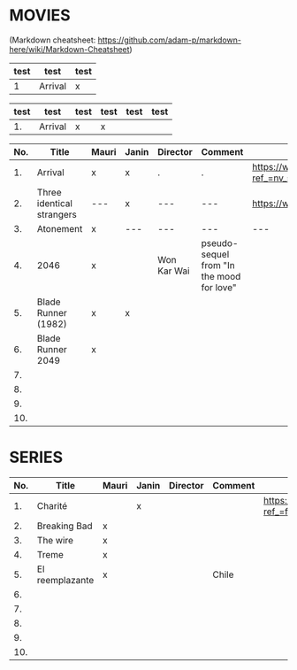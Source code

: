 MOVIES
======
(Markdown cheatsheet: https://github.com/adam-p/markdown-here/wiki/Markdown-Cheatsheet)

test | test | test
--- | --- | --- 
1 | Arrival | x 

test | test | test | test | test | test
--- | --- | --- | --- | --- | ---
1. | Arrival | x | x |  |

No. | Title | Mauri | Janin | Director | Comment | IMDB-link
--- | --- | --- | --- | --- | --- | ---
1. | Arrival | x | x | . | . | https://www.imdb.com/title/tt2543164/?ref_=nv_sr_srsg_0
2. | Three identical strangers | ---  | x | ---  | ---  | https://www.imdb.com/title/tt7664504/ 
3. | Atonement | x | --- | --- | --- | ---
4. | 2046 | x |  | Won Kar Wai | pseudo-sequel from "In the mood for love" |
5. | Blade Runner (1982) | x | x |  |  |
6. | Blade Runner 2049 | x |  |  |  |
7. |  |  |  |  |  |
8. |  |  |  |  |  |
9. |  |  |  |  |  |
10. |  |  |  |  |  |


SERIES
======

No. | Title | Mauri | Janin | Director | Comment | IMDB-link
--- | --- | --- | --- | --- | --- | ---
1. | Charité |  | x |  |  | https://www.imdb.com/title/tt5337806/?ref_=fn_al_tt_1
2. | Breaking Bad | x |  |  |  |
3. | The wire | x |  |  |  |
4. | Treme | x |  |  |  |
5. | El reemplazante | x |  |  | Chile |
6. |  |  |  |  |  |
7. |  |  |  |  |  |
8. |  |  |  |  |  |
9. |  |  |  |  |  |
10. |  |  |  |  |  |



